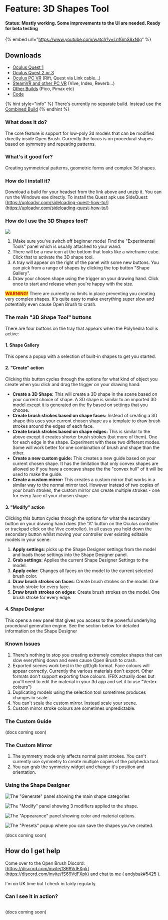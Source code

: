 # Feature: 3D Shapes Tool

#### Status: Mostly working. Some improvements to the UI are needed. Ready for beta testing

{% embed url="https://www.youtube.com/watch?v=Lnf6mS8xNIg" %}

## Downloads

* [Oculus Quest 1](https://nightly.link/icosa-foundation/open-brush/workflows/build/feature%2F3d-shapes/Oculus%20Quest%20%281%29.zip)
* [Oculus Quest 2 or 3](https://nightly.link/icosa-foundation/open-brush/workflows/build/feature%2F3d-shapes/Oculus%20Quest%20%281%29.zip)
* [Oculus PC VR](https://nightly.link/icosa-foundation/open-brush/workflows/build/feature%2F3d-shapes/Windows%20Rift.zip) (Rift, Quest via Link cable...)
* [SteamVR and other PC VR](https://nightly.link/icosa-foundation/open-brush/workflows/build/feature%2F3d-shapes/Windows%20OpenXR.zip) (Vive, Index, Reverb...)
* [Other Builds](https://nightly.link/icosa-foundation/open-brush/workflows/build/feature%2F3d-shapes) (Pico, Pimax etc)
* [Code](https://github.com/icosa-foundation/open-brush/tree/feature/3d-shapes)

{% hint style="info" %}
There's currently no separate build. Instead use the [Combined Build](https://docs.openbrush.app/alternate-and-experimental-builds/combined-testing-build)
{% endhint %}

### What does it do?

The core feature is support for low-poly 3d models that can be modified directly inside Open Brush. Currently the focus is on procedural shapes based on symmetry and repeating patterns.

### What's it good for?

Creating symmetrical patterns, geometric forms and complex 3d shapes.

### How do I install it?

Download a build for your headset from the link above and unzip it. You can run the Windows exe directly. To install the Quest apk use SideQuest: [https://uploadvr.com/sideloading-quest-how-to/](https://uploadvr.com/sideloading-quest-how-to/)

### How do I use the 3D Shapes tool?

![](<../.gitbook/assets/image (15).png>)

1. (Make sure you've switch off beginner mode) Find the "Experimental Tools" panel which is usually attached to your wand.
2. There will be a new icon at the bottom that looks like a wireframe cube. Click that to activate the 3D shape tool.
3. A tray will appear on the right of the panel with some new buttons. You can pick from a range of shapes by clicking the top button "Shape Gallery".
4. Draw your chosen shape using the trigger on your drawing hand. Click once to start and release when you're happy with the size.

<mark style="color:red;">**WARNING!**</mark> There are currently no limits in place preventing you creating very complex shapes. It's quite easy to make everything super slow and potentially even cause Open Brush to crash.

### The main "3D Shape Tool" buttons

There are four buttons on the tray that appears when the Polyhedra tool is active:

#### 1. Shape Gallery

This opens a popup with a selection of built-in shapes to get you started.

#### 2. "Create" action

Clicking this button cycles through the options for what kind of object you create when you click and drag the trigger on your drawing hand:

* **Create a 3D Shape:** This will create a 3D shape in the scene based on your current choice of shape. A 3D shape is similar to an imported 3D model except it is generated on the fly based on settings that you choose.
* **Create brush strokes based on shape faces:** Instead of creating a 3D shape this uses your current chosen shape as a template to draw brush strokes around the edges of each face.
* **Create brush strokes based on shape edges:** This is similar to the above except it creates shorter brush strokes (but more of them). One for each edge in the shape. Experiment with these two different modes. Some will work better for one combination of brush and shape than the other.
* **Create a new custom guide:** This creates a new guide based on your current chosen shape. It has the limitation that only convex shapes are allowed so if you have a concave shape the the "convex hull" of it will be used to make the guide.
* **Create a custom mirror:** This creates a custom mirror that works in a similar way to the normal mirror tool. However instead of two copies of your brush strokes, the custom mirror can create multiple strokes - one for every face of your chosen shape.

#### 3. "Modify" action

Clicking this button cycles through the options for what the secondary button on your drawing hand does (the "A" button on the Oculus controller or trackpad click on the Vive controller). In all cases you hold down the secondary button whilst moving your controller over existing editable models in your scene:

1. **Apply settings**: picks up the Shape Designer settings from the model and loads those settings into the Shape Designer panel.
2. **Grab settings**: Applies the current Shape Designer Settings to the model.
3. **Apply color**: Changes all faces on the model to the current selected brush color.
4. **Draw brush strokes on faces**: Create brush strokes on the model. One brush stroke for every face.
5. **Draw brush strokes on edges**: Create brush strokes on the model. One brush stroke for every edge.

#### 4. Shape Designer

This opens a new panel that gives you access to the powerful underlying procedural generation engine. See the section below for detailed information on the Shape Designer

### Known Issues

1. There's nothing to stop you creating extremely complex shapes that can slow everything down and even cause Open Brush to crash.
2. Exported scenes work best in the gltf/glb format. Face colours will appear correctly. Currently the various materials don't export. Other formats don't support exporting face colours. (FBX actually does but you'll need to edit the material in your 3d app and set it to use "Vertex colours")
3. Duplicating models using the selection tool sometimes produces changes in scale.
4. You can't scale the custom mirror. Instead scale your scene.
5. Custom mirror stroke colours are sometimes unpredictable.

### The Custom Guide

(docs coming soon)

### The Custom Mirror

1. The symmetry mode only affects normal paint strokes. You can't currently use symmetry to create multiple copies of the polyhedra tool.
2. You can grab the symmetry widget and change it's position and orientation.

### Using the Shape Designer

![The "Generate" panel showing the main shape categories](<../.gitbook/assets/image (13) (2).png>)

![The "Modify" panel showing 3 modifiers applied to the shape.](<../.gitbook/assets/image (14) (2).png>)

![The "Appearance" panel showing color and material options.](<../.gitbook/assets/image (18).png>)

![The "Presets" popup where you can save the shapes you've created.](<../.gitbook/assets/image (16).png>)

(docs coming soon)

## How do I get help

Come over to the Open Brush Discord: [https://discord.com/invite/fS69VdFXpk](https://discord.com/invite/fS69VdFXpk) and chat to me ( andybak#5425 ).

I'm on UK time but I check in fairly regularly.

### Can I see it in action?

<figure><img src="../.gitbook/assets/polyhedra_tool.png" alt=""><figcaption></figcaption></figure>

(docs coming soon)
